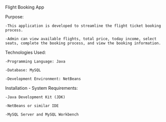 Flight Booking App

Purpose:

    -This application is developed to streamline the flight ticket booking process. 
  
    -Admin can view available flights, total price, today income, select seats, complete the booking process, and view the booking information.
  
Technologies Used:

    -Programming Language: Java
  
    -Database: MySQL
  
    -Development Environment: NetBeans
  
Installation - System Requirements:

    -Java Development Kit (JDK)
  
    -NetBeans or similar IDE
  
    -MySQL Server and MySQL Workbench
